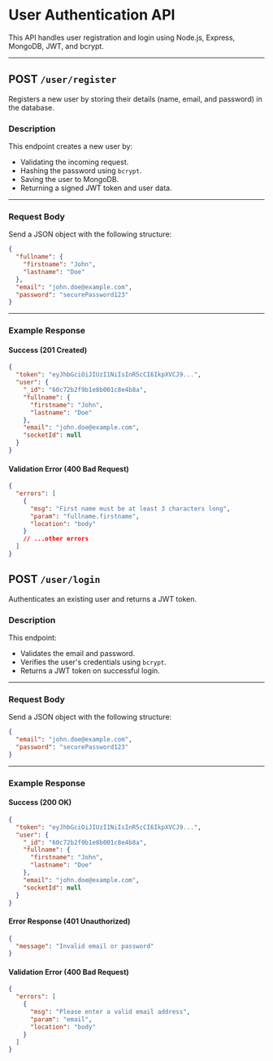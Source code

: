 # User Authentication API

This API handles user registration and login using Node.js, Express, MongoDB, JWT, and bcrypt.

---

## POST `/user/register`

Registers a new user by storing their details (name, email, and password) in the database.

### Description

This endpoint creates a new user by:

- Validating the incoming request.
- Hashing the password using `bcrypt`.
- Saving the user to MongoDB.
- Returning a signed JWT token and user data.

---

### Request Body

Send a JSON object with the following structure:

```json
{
  "fullname": {
    "firstname": "John",
    "lastname": "Doe"
  },
  "email": "john.doe@example.com",
  "password": "securePassword123"
}
```

---

### Example Response

#### Success (201 Created)

```json
{
  "token": "eyJhbGciOiJIUzI1NiIsInR5cCI6IkpXVCJ9...",
  "user": {
    "_id": "60c72b2f9b1e8b001c8e4b8a",
    "fullname": {
      "firstname": "John",
      "lastname": "Doe"
    },
    "email": "john.doe@example.com",
    "socketId": null
  }
}
```

#### Validation Error (400 Bad Request)

```json
{
  "errors": [
    {
      "msg": "First name must be at least 3 characters long",
      "param": "fullname.firstname",
      "location": "body"
    }
    // ...other errors
  ]
}
```

## POST `/user/login`

Authenticates an existing user and returns a JWT token.

### Description

This endpoint:

- Validates the email and password.
- Verifies the user's credentials using `bcrypt`.
- Returns a JWT token on successful login.


---

### Request Body

Send a JSON object with the following structure:

```json
{
  "email": "john.doe@example.com",
  "password": "securePassword123"
}
```

---

### Example Response

#### Success (200 OK)

```json
{
  "token": "eyJhbGciOiJIUzI1NiIsInR5cCI6IkpXVCJ9...",
  "user": {
    "_id": "60c72b2f9b1e8b001c8e4b8a",
    "fullname": {
      "firstname": "John",
      "lastname": "Doe"
    },
    "email": "john.doe@example.com",
    "socketId": null
  }
}
```

#### Error Response (401 Unauthorized)

```json
{
  "message": "Invalid email or password"
}
```

#### Validation Error (400 Bad Request)

```json
{
  "errors": [
    {
      "msg": "Please enter a valid email address",
      "param": "email",
      "location": "body"
    }
  ]
}
```